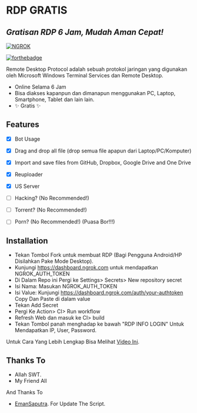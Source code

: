 # RDP GRATIS
## _Gratisan RDP 6 Jam, Mudah Aman Cepat!_

[![NGROK](https://ngrok.com/static/img/ngrok-black.svg)](https://nodesource.com/products/nsolid)

[![forthebadge](http://forthebadge.com/images/badges/built-with-love.svg)](http://forthebadge.com)

Remote Desktop Protocol adalah sebuah protokol jaringan yang digunakan oleh Microsoft Windows Terminal Services dan Remote Desktop.

- Online Selama 6 Jam
- Bisa diakses kapanpun dan dimanapun menggunakan PC, Laptop, Smartphone, Tablet dan lain lain.
- ✨ Gratis ✨

## Features

-  [x] Bot Usage
- [x] Drag and drop all file (drop semua file apapun dari Laptop/PC/Komputer)
- [x] Import and save files from GitHub, Dropbox, Google Drive and One Drive
- [x] Reuploader
- [x] US Server
- [ ] Hacking? (No Recommended!)
- [ ] Torrent? (No Recommended!)
- [ ] Porn? (No Recommended!) (Puasa Bor!!!)


## Installation


+ Tekan Tombol Fork untuk membuat RDP (Bagi Pengguna Android/HP Disilahkan Pake Mode Desktop).
+ Kunjungi https://dashboard.ngrok.com untuk mendapatkan NGROK_AUTH_TOKEN
+ Di Dalam Repo ini Pergi ke Settings> Secrets> New repository secret
+ Isi Nama: Masukan NGROK_AUTH_TOKEN
+ Isi Value: Kunjungi https://dashboard.ngrok.com/auth/your-authtoken Copy Dan Paste di dalam value
+ Tekan Add Secret
+ Pergi Ke Action> CI> Run workflow
+ Refresh Web dan masuk ke CI> build
+ Tekan Tombol panah menghadap ke bawah "RDP INFO LOGIN" Untuk Mendapatkan IP, User, Password.


Untuk Cara Yang Lebih Lengkap Bisa Melihat [Video Ini](https://youtube.com).

## Thanks To

+ Allah SWT.
+ My Friend All

And Thanks To
+ [EmanSaputra](https://github.com/EmanSaputra).
For Update The Script.
